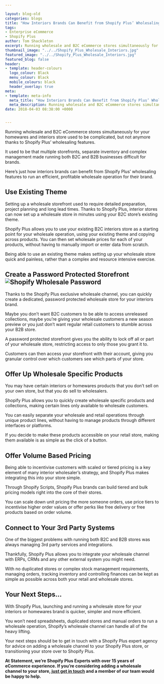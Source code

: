 ```yaml
--- 

layout: blog-old
categories: blogs
title: "How Interiors Brands Can Benefit from Shopify Plus’ Wholesaling Features"
tags:
- Enterprise eCommerce
- Shopify Plus
author: Tom Shackleton
excerpt: Running wholesale and B2C eCommerce stores simultaneously for your homewares and interiors store used to be complicated, but not anymore thanks to Shopify Plus’ wholesaling features. It used to be that multiple storefronts, separate inventory and complex management made running both B2C and B2B businesses difficult for brands.
thumbnail_image: "../../Shopify_Plus_Wholesale_Interiors.jpg"
featured_image: "../../Shopify_Plus_Wholesale_Interiors.jpg"
featured_blog: false
header:
- template: header-colours
  logo_colour: Black
  menu_colour: Black
  mobile_colours: black
  header_overlay: true
meta:
- template: meta-info
  meta_title: "How Interiors Brands Can Benefit from Shopify Plus’ Wholesaling Features"
  meta_description: ​Running wholesale and B2C eCommerce stores simultaneously for your homewares and interiors store used to be complicated, but not anymore thanks to Shopify Plus’ wholesaling features. It used to be that multiple storefronts, separate inventory and complex management made running both B2C and B2B businesses difficult for brands.
date: 2018-04-03 08:38:00 +0000


--- 
```

Running wholesale and B2C eCommerce stores simultaneously for your homewares and interiors store used to be complicated, but not anymore thanks to Shopify Plus’ wholesaling features.

It used to be that multiple storefronts, separate inventory and complex management made running both B2C and B2B businesses difficult for brands.

Here’s just how interiors brands can benefit from Shopify Plus’ wholesaling features to run an efficient, profitable wholesale operation for their brand.

  

Use Existing Theme
------------------

Setting up a wholesale storefront used to require detailed preparation, project planning and long lead times. Thanks to Shopify Plus, interior stores can now set up a wholesale store in minutes using your B2C store’s existing theme.

Shopify Plus allows you to use your existing B2C interiors store as a starting point for your wholesale operation, using your existing theme and copying across products. You can then set wholesale prices for each of your products, without having to manually import or enter data from scratch.

Being able to use an existing theme makes setting up your wholesale store quick and painless, rather than a complex and resource intensive exercise.

  

Create a Password Protected Storefront![Shopify Wholesale Password](../../Shopify_Wholesale_Password.png)
----------------------------------------------------------------------------------------------------------------------------------

Thanks to the Shopify Plus exclusive wholesale channel, you can quickly create a dedicated, password protected wholesale store for your interiors brand.

Maybe you don’t want B2C customers to be able to access unreleased collections, maybe you’re giving your wholesale customers a new season preview or you just don’t want regular retail customers to stumble across your B2B store.

A password protected storefront gives you the ability to lock off all or part of your wholesale store, restricting access to only those you grant it to.

Customers can then access your storefront with their account, giving you granular control over which customers see which parts of your store.

  

Offer Up Wholesale Specific Products
------------------------------------

You may have certain interiors or homewares products that you don’t sell on your own store, but that you do sell to wholesalers.

Shopify Plus allows you to quickly create wholesale specific products and collections, making certain lines only available to wholesale customers.

You can easily separate your wholesale and retail operations through unique product lines, without having to manage products through different interfaces or platforms.

If you decide to make these products accessible on your retail store, making them available is as simple as the click of a button.

  

Offer Volume Based Pricing
--------------------------

Being able to incentivise customers with scaled or tiered pricing is a key element of many interior wholesaler’s strategy, and Shopify Plus makes integrating this into your store simple.

Through Shopify Scripts, Shopify Plus brands can build tiered and bulk pricing models right into the core of their stores.

You can scale down unit pricing the more someone orders, use price tiers to incentivise higher order values or offer perks like free delivery or free products based on order volume.

  

Connect to Your 3rd Party Systems
---------------------------------

One of the biggest problems with running both B2C and B2B stores was always managing 3rd party services and integrations.

Thankfully, Shopify Plus allows you to integrate your wholesale channel with ERPs, CRMs and any other external system you might need.

With no duplicated stores or complex stock management requirements, managing orders, tracking inventory and controlling finances can be kept as simple as possible across both your retail and wholesale stores.

  

Your Next Steps...
------------------

With Shopify Plus, launching and running a wholesale store for your interiors or homewares brand is quicker, simpler and more efficient.

You won’t need spreadsheets, duplicated stores and manual orders to run a wholesale operation, Shopify’s wholesale channel can handle all of the heavy lifting.

Your next steps should be to get in touch with a Shopify Plus expert agency for advice on adding a wholesale channel to your Shopify Plus store, or transitioning your store over to Shopify Plus.

**At Statement, we’re Shopify Plus Experts with over 15 years of eCommerce experience. If you’re considering adding a wholesale channel to your store, [just get in touch](https://www.statementagency.com/contact-us) and a member of our team would be happy to help.**
